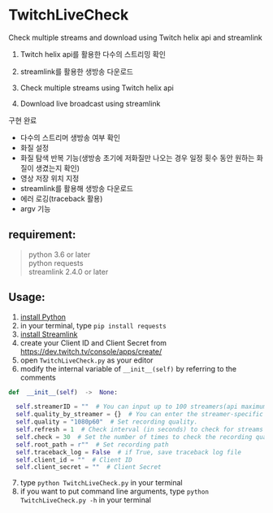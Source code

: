# TwitchLiveCheck
Check multiple streams and download using Twitch helix api and streamlink


1. Twitch helix api를 활용한 다수의 스트리밍 확인
2. streamlink를 활용한 생방송 다운로드

1. Check multiple streams using Twitch helix api
2. Download live broadcast using streamlink


구현 완료   
* 다수의 스트리머 생방송 여부 확인
* 화질 설정
* 화질 탐색 반복 기능(생방송 초기에 저화질만 나오는 경우 일정 횟수 동안 원하는 화질이 생겼는지 확인)
* 영상 저장 위치 지정
* streamlink를 활용해 생방송 다운로드
* 에러 로깅(traceback 활용)
* argv 기능


## requirement:
> python 3.6 or later   
> python requests   
> streamlink 2.4.0 or later   



## Usage:
1. [install Python](https://www.python.org/downloads/)
2. in your terminal, type `pip install requests`
3. [install Streamlink](https://github.com/streamlink/streamlink/releases)
4. create your Client ID and Client Secret from <https://dev.twitch.tv/console/apps/create/>
5. open `TwitchLiveCheck.py` as your editor
6. modify the internal variable of `__init__(self)` by referring to the comments
```python
def  __init__(self)  ->  None:

  self.streamerID = ""  # You can input up to 100 streamers(api maximum limit), separated by spaces
  self.quality_by_streamer = {}  # You can enter the streamer-specific quality if necessary. Don't overlap self.streamerID. example: {"username 1":"quality 1", "username 2":"quality 2"}
  self.quality = "1080p60"  # Set recording quality.
  self.refresh = 1  # Check interval (in seconds) to check for streams
  self.check = 30  # Set the number of times to check the recording quality. If there's no recording quality beyond the number of searches, change the quality to best.
  self.root_path = r""  # Set recording path
  self.traceback_log = False  # if True, save traceback log file
  self.client_id = ""  # Client ID
  self.client_secret = ""  # Client Secret
```
7. type `python TwitchLiveCheck.py` in your terminal
8. if you want to put command line arguments, type `python TwitchLiveCheck.py -h` in your terminal
